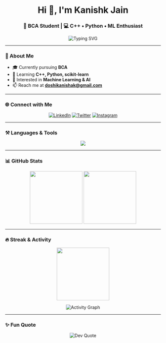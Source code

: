 <!-- Modern & Interactive GitHub Profile README -->

<h1 align="center">Hi 👋, I'm Kanishk Jain</h1>
<h3 align="center">🚀 BCA Student | 💻 C++ • Python • ML Enthusiast</h3>

<!-- Typing animation -->
<p align="center">
  <img src="https://readme-typing-svg.demolab.com?font=Fira+Code&weight=600&size=22&pause=1000&color=00F7FF&center=true&vCenter=true&width=500&lines=Currently+pursuing+BCA;Learning+ML+and+DSA;Love+to+build+Projects+%F0%9F%9A%80;Open+to+collaboration+%F0%9F%91%8B" alt="Typing SVG" />
</p>

---

### 🌟 About Me
- 🎓 Currently pursuing **BCA**  
- 🌱 Learning **C++, Python, scikit-learn**  
- 🤖 Interested in **Machine Learning & AI**  
- 📫 Reach me at **[doshikanishak@gmail.com](mailto:doshikanishak@gmail.com)**  

---

### 🌐 Connect with Me
<p align="center">
  <a href="https://linkedin.com/in/kanishk-jain-108757312"><img src="https://img.shields.io/badge/LinkedIn-0077B5.svg?logo=linkedin&logoColor=white" alt="LinkedIn"/></a>
  <a href="https://twitter.com/Kanishk_jain1"><img src="https://img.shields.io/badge/Twitter-1DA1F2.svg?logo=twitter&logoColor=white" alt="Twitter"/></a>
  <a href="https://instagram.com/_kannishk_"><img src="https://img.shields.io/badge/Instagram-E4405F.svg?logo=instagram&logoColor=white" alt="Instagram"/></a>
</p>

---

### ⚒️ Languages & Tools
<p align="center">
  <img src="https://skillicons.dev/icons?i=cpp,python,html,css,js,mysql,git,github,vscode" />
</p>

---

### 📊 GitHub Stats
<p align="center">
  <img src="https://github-readme-stats.vercel.app/api?username=1kanishk&show_icons=true&theme=radical" height="170"/>
  <img src="https://github-readme-stats.vercel.app/api/top-langs/?username=1kanishk&layout=compact&theme=radical" height="170"/>
</p>

---

### 🔥 Streak & Activity
<p align="center">
  <img src="https://github-readme-streak-stats.herokuapp.com/?user=1kanishk&theme=radical" height="170"/>
</p>

<p align="center">
  <img src="https://github-readme-activity-graph.vercel.app/graph?username=1kanishk&theme=react-dark" alt="Activity Graph" />
</p>

---

### ✨ Fun Quote
<p align="center">
  <img src="https://quotes-github-readme.vercel.app/api?type=horizontal&theme=radical" alt="Dev Quote" />
</p>
